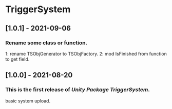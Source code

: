 # TriggerSystem

## [1.0.1] - 2021-09-06

### Rename some class or function.

1: rename TSObjGenerator to TSObjFactory.
2: mod IsFinished from function to get field.

## [1.0.0] - 2021-08-20

### This is the first release of *Unity Package TriggerSystem*.

basic system upload.
